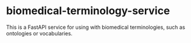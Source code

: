 # biomedical-terminology-service
This is a FastAPI service for using with biomedical terminologies, such as ontologies or vocabularies.
